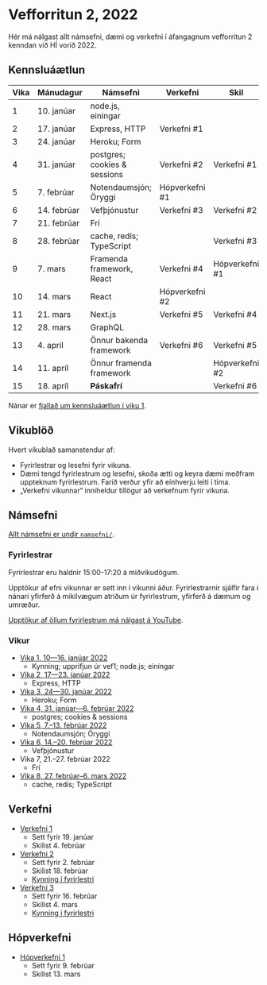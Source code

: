 # Vefforritun 2, 2022

Hér má nálgast allt námsefni, dæmi og verkefni í áfangagnum vefforritun 2 kenndan við HÍ vorið 2022.

## Kennsluáætlun

| Vika | Mánudagur   | Námsefni                     | Verkefni       | Skil           |
|------|-------------|------------------------------|----------------|----------------|
| 1    | 10. janúar  | node.js, einingar            |                |                |
| 2    | 17. janúar  | Express, HTTP                | Verkefni #1    |                |
| 3    | 24. janúar  | Heroku; Form                 |                |                |
| 4    | 31. janúar  | postgres; cookies & sessions | Verkefni #2    | Verkefni #1    |
| 5    | 7. febrúar  | Notendaumsjón; Öryggi        | Hópverkefni #1 |                |
| 6    | 14. febrúar | Vefþjónustur                 | Verkefni #3    | Verkefni #2    |
| 7    | 21. febrúar | Frí                          |                |                |
| 8    | 28. febrúar | cache, redis; TypeScript     |                | Verkefni #3    |
| 9    | 7. mars     | Framenda framework, React    | Verkefni #4    | Hópverkefni #1 |
| 10   | 14. mars    | React                        | Hópverkefni #2 |                |
| 11   | 21. mars    | Next.js                      | Verkefni #5    | Verkefni #4    |
| 12   | 28. mars    | GraphQL                      |                |                |
| 13   | 4. apríl    | Önnur bakenda framework      | Verkefni #6    | Verkefni #5    |
| 14   | 11. apríl   | Önnur framenda framework     |                | Hópverkefni #2 |
| 15   | 18. apríl   | **Páskafrí**                 |                | Verkefni #6    |

Nánar er [fjallað um kennsluáætlun í viku 1](vikur/vika-01.md).

## Vikublöð

Hvert vikublað samanstendur af:

* Fyrirlestrar og lesefni fyrir vikuna.
* Dæmi tengd fyrirlestrum og lesefni, skoða ætti og keyra dæmi meðfram uppteknum fyrirlestrum. Farið verður yfir að einhverju leiti í tíma.
* „Verkefni vikunnar“ inniheldur tillögur að verkefnum fyrir vikuna.

## Námsefni

[Allt námsefni er undir `namsefni/`](/namsefni).

### Fyrirlestrar

Fyrirlestrar eru haldnir 15:00-17:20 á miðvikudögum.

Upptökur af efni vikunnar er sett inn í vikunni áður. Fyrirlestrarnir sjálfir fara í nánari yfirferð á mikilvægum atriðum úr fyrirlestrum, yfirferð á dæmum og umræður.

[Upptökur af öllum fyrirlestrum má nálgast á YouTube](https://www.youtube.com/playlist?list=PLRj-ccg8iozwBXaSNawCRcSNO7hZDb7Di).

### Vikur

* [Vika 1, 10—16. janúar 2022](vikur/vika-01.md)
  * Kynning; upprifjun úr vef1; node.js; einingar
* [Vika 2, 17—23. janúar 2022](vikur/vika-02.md)
  * Express, HTTP
* [Vika 3, 24—30. janúar 2022](vikur/vika-03.md)
  * Heroku; Form
* [Vika 4, 31. janúar—6. febrúar 2022](vikur/vika-04.md)
  * postgres; cookies & sessions
* [Vika 5, 7.–13. febrúar 2022](vikur/vika-05.md)
  * Notendaumsjón; Öryggi
* [Vika 6, 14.–20. febrúar 2022](vikur/vika-06.md)
  * Vefþjónustur
* Vika 7, 21.–27. febrúar 2022
  * Frí
* [Vika 8, 27. febrúar–6. mars 2022](vikur/vika-08.md)
  * cache, redis; TypeScript

## Verkefni

* [Verkefni 1](https://github.com/vefforritun/vef2-2022-v1)
  * Sett fyrir 19. janúar
  * Skilist 4. febrúar
* [Verkefni 2](https://github.com/vefforritun/vef2-2022-v2)
  * Sett fyrir 2. febrúar
  * Skilist 18. febrúar
  * [Kynning í fyrirlestri](https://youtu.be/pLwY4LiR6gc)
* [Verkefni 3](https://github.com/vefforritun/vef2-2022-v3)
  * Sett fyrir 16. febrúar
  * Skilist 4. mars
  * [Kynning í fyrirlestri](https://youtu.be/)

## Hópverkefni

* [Hópverkefni 1](https://github.com/vefforritun/vef2-2022-h1)
  * Sett fyrir 9. febrúar
  * Skilist 13. mars

